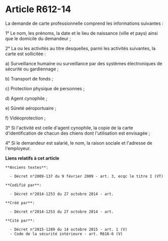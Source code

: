 # Article R612-14

La demande de carte professionnelle comprend les informations suivantes :

1° Le nom, les prénoms, la date et le lieu de naissance (ville et pays) ainsi que le domicile du demandeur ;

2° La ou les activités au titre desquelles, parmi les activités suivantes, la carte est sollicitée :

a) Surveillance humaine ou surveillance par des systèmes électroniques de sécurité ou gardiennage ;

b) Transport de fonds ;

c) Protection physique de personnes ;

d) Agent cynophile ;

e) Sûreté aéroportuaire ;

f) Vidéoprotection ;

3° Si l'activité est celle d'agent cynophile, la copie de la carte d'identification de chacun des chiens dont l'utilisation
est envisagée ;

4° Si le demandeur est salarié, le nom, la raison sociale et l'adresse de l'employeur.

**Liens relatifs à cet article**

	**Anciens textes**:

	  - Décret n°2009-137 du 9 février 2009 - art. 3, ecqc le titre I (VT)

	**Codifié par**:

	  - Décret n°2014-1253 du 27 octobre 2014 - art.

	**Créé par**:

	  - Décret n°2014-1253 du 27 octobre 2014 - art.

	**Cité par**:

	  - Décret n°2015-1289 du 14 octobre 2015 - art. 1 (V)
	  - Code de la sécurité intérieure - art. R616-6 (V)
